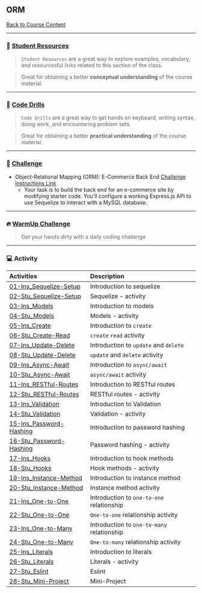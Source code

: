 ## ORM
[Back to Course Content](../../README.md)

-----
### :book: **[Student Resources](student-resources/README.md)**

> `Student Resources` are a great way to explore examples, vocabulary, and resourcesful links related to this section of the class.

> Great for obtaining a better **conceptual understanding** of the course material. 

------
### :dart: **[Code Drills](code-drills/README.md)**

> `Code Drills` are a great way to get hands on keyboard, writing syntax, doing work, and encountering problem sets. 

> Great for obtaining a better **practical understanding** of the course material. 

-----
### :pencil: **[Challenge](challenge/README.md)**

- Object-Relational Mapping (ORM): E-Commerce Back End
[Challenge Instructions Link](homework/README.md)
    * Your task is to build the back end for an e-commerce site by modifying starter code. You’ll configure a working Express.js API to use Sequelize to interact with a MySQL database.

-----

### :fire: **[WarmUp Challenge](warm-up-challenge)**

> Get your hands dirty with a daily coding challenge

-----

### :computer: Activity

|  Activities |  Description |
|:--	|:--
|[01-Ins_Sequelize-Setup](activities/01-Ins_Sequelize-Setup)| Introduction to sequelize |
|[02-Stu_Sequelize-Setup](activities/02-Stu_Sequelize-Setup)| Sequelize - activity |
|[03-Ins_Models](activities/03-Ins_Models)| Introduction to models |
|[04-Stu_Models](activities/04-Stu_Models)| Models - activity |
|[05-Ins_Create](activities/05-Ins_Create)| Introduction to `create` |
|[06-Stu_Create-Read](activities/06-Stu_Create-Read)| `create` `read` activity |
|[07-Ins_Update-Delete](activities/07-Ins_Update-Delete)| Introduction to `update` and `delete` |
|[08-Stu_Update-Delete](activities/08-Stu_Update-Delete)| `update` and `delete` activity |
|[09-Ins_Async-Await](activities/09-Ins_Async-Await)| Introduction to `async/await` |
|[10-Stu_Async-Await](activities/10-Stu_Async-Await)| `async/await` activity |
|[11-Ins_RESTful-Routes](activities/11-Ins_RESTful-Routes)| Introduction to RESTful routes |
|[12-Stu_RESTful-Routes](activities/12-Stu_RESTful-Routes)| RESTful routes - activity |
|[13-Ins_Validation](activities/13-Ins_Validation)| Introduction to Validation |
|[14-Stu_Validation](activities/14-Stu_Validation)| Validation - activity |
|[15-Ins_Password-Hashing](activities/15-Ins_Password-Hashing)| Introduction to password hashing |
|[16-Stu_Password-Hashing](activities/16-Stu_Password-Hashing)| Password hashing - activity |
|[17-Ins_Hooks](activities/17-Ins_Hooks)| Introduction to hook methods |
|[18-Stu_Hooks](activities/18-Stu_Hooks)| Hook methods - activity |
|[19-Ins_Instance-Method](activities/19-Ins_Instance-Method)| Introduction to instance method |
|[20-Stu_Instance-Method](activities/20-Stu_Instance-Method)| Instance method activity |
|[21-Ins_One-to-One](activities/21-Ins_One-to-One)| Introduction to `one-to-one` relationship |
|[22-Stu_One-to-One](activities/22-Stu_One-to-One)| `One-to-one` relationship activity |
|[23-Ins_One-to-Many](activities/23-Ins_One-to-Many)| Introduction to `one-to-many` relationship |
|[24-Stu_One-to-Many](activities/24-Stu_One-to-Many)| `One-to-many` relationship activity |
|[25-Ins_Literals](activities/25-Ins_Literals)| Introduction to literals |
|[26-Stu_Literals](activities/26-Stu_Literals)| Literals - activity |
|[27-Stu_Eslint](activities/27-Stu_Eslint)| Eslint |
|[28-Stu_Mini-Project](activities/28-Stu_Mini-Project)|Mini-Project|

